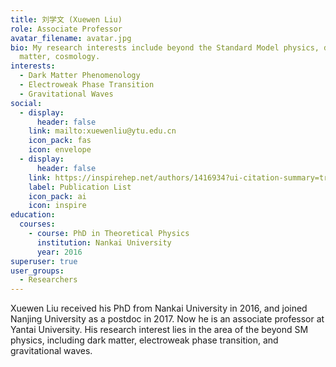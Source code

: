```yaml
---
title: 刘学文 (Xuewen Liu)
role: Associate Professor
avatar_filename: avatar.jpg
bio: My research interests include beyond the Standard Model physics, dark
  matter, cosmology.
interests:
  - Dark Matter Phenomenology
  - Electroweak Phase Transition
  - Gravitational Waves
social:
  - display:
      header: false
    link: mailto:xuewenliu@ytu.edu.cn
    icon_pack: fas
    icon: envelope
  - display:
      header: false
    link: https://inspirehep.net/authors/1416934?ui-citation-summary=true
    label: Publication List
    icon_pack: ai
    icon: inspire
education:
  courses:
    - course: PhD in Theoretical Physics
      institution: Nankai University
      year: 2016
superuser: true
user_groups:
  - Researchers
---
```

Xuewen Liu received his PhD from Nankai University in 2016, and joined Nanjing University as a postdoc in 2017. Now he is an associate professor at Yantai University. His research interest lies in the area of the beyond SM physics, including dark matter, electroweak phase transition, and gravitational waves.